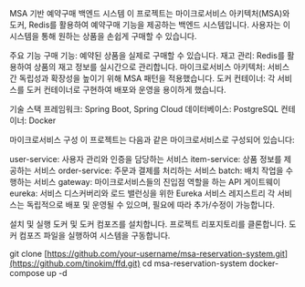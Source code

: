 MSA 기반 예약구매 백엔드 시스템
이 프로젝트는 마이크로서비스 아키텍처(MSA)와 도커, Redis를 활용하여 예약구매 기능을 제공하는 백엔드 시스템입니다. 사용자는 이 시스템을 통해 원하는 상품을 손쉽게 구매할 수 있습니다.

주요 기능
구매 기능: 예약된 상품을 실제로 구매할 수 있습니다.
재고 관리: Redis를 활용하여 상품의 재고 정보를 실시간으로 관리합니다.
마이크로서비스 아키텍처: 서비스 간 독립성과 확장성을 높이기 위해 MSA 패턴을 적용했습니다.
도커 컨테이너: 각 서비스를 도커 컨테이너로 구현하여 배포와 운영을 용이하게 했습니다.

기술 스택
프레임워크: Spring Boot, Spring Cloud
데이터베이스: PostgreSQL
컨테이너: Docker

마이크로서비스 구성
이 프로젝트는 다음과 같은 마이크로서비스로 구성되어 있습니다:

user-service: 사용자 관리와 인증을 담당하는 서비스
item-service: 상품 정보를 제공하는 서비스
order-service: 주문과 결제를 처리하는 서비스
batch: 배치 작업을 수행하는 서비스
gateway: 마이크로서비스들의 진입점 역할을 하는 API 게이트웨이
eureka: 서비스 디스커버리와 로드 밸런싱을 위한 Eureka 서비스 레지스트리
각 서비스는 독립적으로 배포 및 운영될 수 있으며, 필요에 따라 추가/수정이 가능합니다.

설치 및 실행
도커 및 도커 컴포즈를 설치합니다.
프로젝트 리포지토리를 클론합니다.
도커 컴포즈 파일을 실행하여 시스템을 구동합니다.

git clone [https://github.com/your-username/msa-reservation-system.git](https://github.com/tinokim/ffd.git)
cd msa-reservation-system
docker-compose up -d
